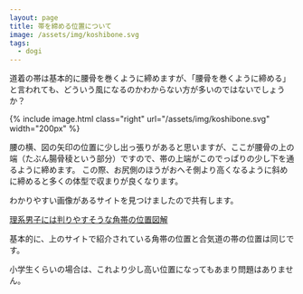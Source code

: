 ```yaml
---
layout: page
title: 帯を締める位置について
image: /assets/img/koshibone.svg
tags:
  - dogi
---
```

道着の帯は基本的に腰骨を巻くように締めますが、「腰骨を巻くように締める」と言われても、どういう風になるのかわからない方が多いのではないでしょうか？

{% include image.html class="right" url="/assets/img/koshibone.svg" width="200px" %}

腰の横、図の矢印の位置に少し出っ張りがあると思いますが、ここが腰骨の上の端（たぶん腸骨稜という部分）ですので、帯の上端がこのでっぱりの少し下を通るように締めます。
この際、お尻側のほうがおへそ側より高くなるように斜めに締めると多くの体型で収まりが良くなります。

わかりやすい画像があるサイトを見つけましたので共有します。

[理系男子には判りやすそうな角帯の位置図解](https://www.rakuten.ne.jp/gold/fukukimono/kakuobi/)

基本的に、上のサイトで紹介されている角帯の位置と合気道の帯の位置は同じです。

小学生くらいの場合は、これより少し高い位置になってもあまり問題はありません。
